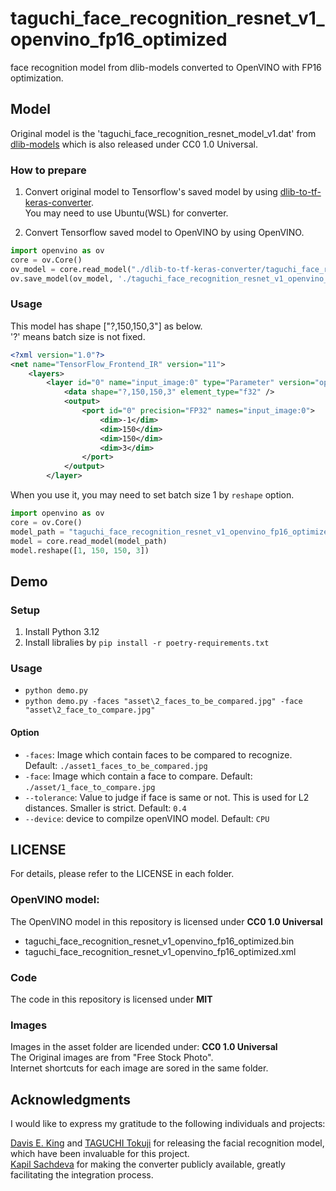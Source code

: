 # taguchi_face_recognition_resnet_v1_openvino_fp16_optimized
face recognition model from dlib-models converted to OpenVINO with FP16 optimization.

## Model
Original model is the 'taguchi_face_recognition_resnet_model_v1.dat' from [dlib-models](https://github.com/davisking/dlib-models) which is also released under CC0 1.0 Universal.  

### How to prepare
1. Convert original model to Tensorflow's saved model by using [dlib-to-tf-keras-converter](https://github.com/ksachdeva/dlib-to-tf-keras-converter).   
You may need to use Ubuntu(WSL) for converter.

2. Convert Tensorflow saved model to OpenVINO by using OpenVINO.  
```python
import openvino as ov
core = ov.Core()
ov_model = core.read_model("./dlib-to-tf-keras-converter/taguchi_face_recognition_resnet_model_v1.pb")
ov.save_model(ov_model, './taguchi_face_recognition_resnet_v1_openvino_fp16_optimized.xml', compress_to_fp16=True) 
```

### Usage
This model has shape ["?,150,150,3"] as below.  
'?' means batch size is not fixed.

```xml
<?xml version="1.0"?>
<net name="TensorFlow_Frontend_IR" version="11">
    <layers>
        <layer id="0" name="input_image:0" type="Parameter" version="opset1">
            <data shape="?,150,150,3" element_type="f32" />
            <output>
                <port id="0" precision="FP32" names="input_image:0">
                    <dim>-1</dim>
                    <dim>150</dim>
                    <dim>150</dim>
                    <dim>3</dim>
                </port>
            </output>
        </layer>
```

When you use it, you may need to set batch size 1 by ```reshape``` option.
```python
import openvino as ov
core = ov.Core()
model_path = "taguchi_face_recognition_resnet_v1_openvino_fp16_optimized.xml"
model = core.read_model(model_path)
model.reshape([1, 150, 150, 3])
```

## Demo
### Setup
1. Install Python 3.12
2. Install libralies by ```pip install -r poetry-requirements.txt```

### Usage
- ```python demo.py```
- ```python demo.py -faces "asset\2_faces_to_be_compared.jpg" -face "asset\2_face_to_compare.jpg"```

#### Option
- ```-faces```: Image which contain faces to be compared to recognize. Default: ```./asset1_faces_to_be_compared.jpg```
- ```-face```: Image which contain a face to compare. Default: ```./asset/1_face_to_compare.jpg```
- ```--tolerance```: Value to judge if face is same or not. This is used for L2 distances. Smaller is strict. Default: ```0.4```
- ```--device```: device to compilze openVINO model. Default: ```CPU```
## LICENSE
For details, please refer to the LICENSE in each folder.
### OpenVINO model:
The OpenVINO model in this repository is licensed under **CC0 1.0 Universal**

- taguchi_face_recognition_resnet_v1_openvino_fp16_optimized.bin  
- taguchi_face_recognition_resnet_v1_openvino_fp16_optimized.xml  

### Code
The code in this repository is licensed under **MIT**

### Images
Images in the asset folder are licended under: **CC0 1.0 Universal**   
The Original images are from "Free Stock Photo".  
Internet shortcuts for each image are sored in the same folder.

## Acknowledgments
I would like to express my gratitude to the following individuals and projects:

[Davis E. King](https://github.com/davisking) and [TAGUCHI Tokuji](https://github.com/TaguchiModels) for releasing the facial recognition model, which have been invaluable for this project.  
[Kapil Sachdeva](https://github.com/ksachdeva) for making the converter publicly available, greatly facilitating the integration process.